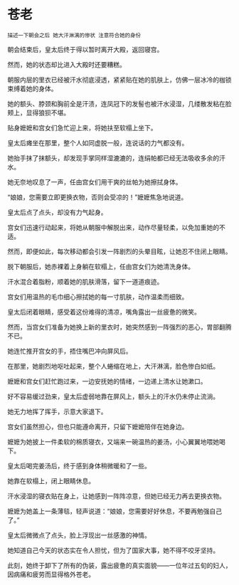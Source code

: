 # 苍老

    描述一下朝会之后 她大汗淋漓的惨状 注意符合她的身份

朝会结束后，皇太后终于得以暂时离开大殿，返回寝宫。

然而，她的状态却比进入大殿时还要糟糕。

朝服内层的里衣已经被汗水彻底浸透，紧紧贴在她的肌肤上，仿佛一层冰冷的枷锁束缚着她的身体。

她的额头、脖颈和胸前全是汗渍，连凤冠下的发髻也被汗水浸湿，几缕散发粘在脸颊上，显得狼狈不堪。



贴身嬷嬷和宫女们急忙迎上来，将她扶至软榻上坐下。

皇太后瘫坐在那里，整个人如同虚脱一般，连说话的力气都没有。

她抬手抹了抹额头，却发现手掌同样湿漉漉的，连绢帕都已经无法吸收多余的汗水。

她无奈地叹息了一声，任由宫女们用干爽的丝帕为她擦拭身体。



“娘娘，您需要立即更换衣物，否则会受凉的！”嬷嬷焦急地说道。

皇太后点了点头，却没有力气起身。

宫女们迅速行动起来，将她从朝服中解脱出来，动作尽量轻柔，以免加重她的不适。

然而，即便如此，每次移动都会引发一阵剧烈的头晕目眩，让她忍不住闭上眼睛。

脱下朝服后，她赤裸着上身躺在软榻上，任由宫女们为她清洗身体。

汗水混合着脂粉，顺着她的肌肤滑落，留下一道道痕迹。

宫女们用温热的毛巾细心擦拭她的每一寸肌肤，动作温柔而细致。

皇太后闭着眼睛，感受着这份难得的清凉，嘴角露出一丝疲惫的微笑。

然而，当宫女们准备为她换上新的里衣时，她突然感到一阵强烈的恶心，胃部翻腾不已。

她连忙推开宫女的手，捂住嘴巴冲向屏风后。

在那里，她剧烈地呕吐起来，整个人蜷缩在地上，大汗淋漓，脸色惨白如纸。

嬷嬷和宫女们赶忙跑过来，一边安抚她的情绪，一边递上清水让她漱口。

好不容易缓过劲来，皇太后虚弱地靠在屏风上，额头上的汗水仍未停止流淌。

她无力地挥了挥手，示意大家退下。

宫女们虽然担心，但也只能遵命离开，只留下嬷嬷陪伴在她身边。

嬷嬷为她披上一件柔软的棉质寝衣，又端来一碗温热的姜汤，小心翼翼地喂她喝下。

皇太后喝完姜汤后，终于感到身体稍微暖和了一些。

她靠在软榻上，闭上眼睛休息。

汗水浸湿的寝衣贴在身上，让她感到一阵阵凉意，但她已经无力再去更换衣物。

嬷嬷为她盖上一条薄毯，轻声说道：“娘娘，您需要好好休息，不要再勉强自己了。”

皇太后微微点了点头，脸上浮现出一丝感激的神情。

她知道自己今天的状态实在令人担忧，但为了国家大事，她不得不咬牙坚持。

此刻，她终于卸下了所有的伪装，露出疲惫的真实面貌——一位年过五旬的妇人，因病痛和疲劳而显得格外苍老。


